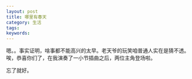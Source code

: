 ```yaml
---
layout: post
title: 哪里有春天
category: 生活
tags: 
keywords: 
---
```


嗯。。事实证明，啥事都不能高兴的太早。老天爷的玩笑咱普通人实在是猜不透。唉，恭喜你们了，在我演奏了一小节插曲之后，两位主角登场啦。











忘了就好。








